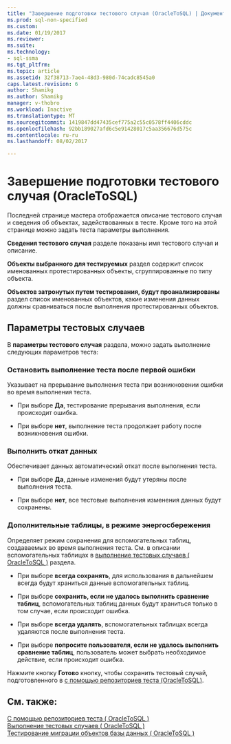 ```yaml
---
title: "Завершение подготовки тестового случая (OracleToSQL) | Документы Microsoft"
ms.prod: sql-non-specified
ms.custom: 
ms.date: 01/19/2017
ms.reviewer: 
ms.suite: 
ms.technology:
- sql-ssma
ms.tgt_pltfrm: 
ms.topic: article
ms.assetid: 32f38713-7ae4-48d3-980d-74cadc8545a0
caps.latest.revision: 6
author: Shamikg
ms.author: Shamikg
manager: v-thobro
ms.workload: Inactive
ms.translationtype: MT
ms.sourcegitcommit: 1419847dd47435cef775a2c55c0578ff4406cddc
ms.openlocfilehash: 92bb189027afd6c5e91428017c5aa356676d575c
ms.contentlocale: ru-ru
ms.lasthandoff: 08/02/2017

---
```

# <a name="finishing-test-case-preparation-oracletosql"></a>Завершение подготовки тестового случая (OracleToSQL)
Последней странице мастера отображается описание тестового случая и сведения об объектах, задействованных в тесте. Кроме того на этой странице можно задать теста параметры выполнения.  
  
**Сведения тестового случая** разделе показаны имя тестового случая и описание.  
  
**Объекты выбранного для тестируемых** раздел содержит список именованных протестированных объекты, сгруппированные по типу объекта.  
  
**Объектов затронутых путем тестирования, будут проанализированы** раздел список именованных объектов, какие изменения данных должны сравниваться после выполнения протестированных объектов.  
  
## <a name="test-case-settings"></a>Параметры тестовых случаев  
В **параметры тестового случая** раздела, можно задать выполнение следующих параметров теста:  
  
### <a name="stop-test-execution-after-first-failure"></a>Остановить выполнение теста после первой ошибки  
Указывает на прерывание выполнения теста при возникновении ошибки во время выполнения теста.  
  
-   При выборе **Да**, тестирование прерывания выполнения, если происходит ошибка.  
  
-   При выборе **нет**, выполнение теста продолжает работу после возникновения ошибки.  
  
### <a name="perform-data-rollback"></a>Выполнить откат данных  
Обеспечивает данных автоматический откат после выполнения теста.  
  
-   При выборе **Да**, данные изменения будут утеряны после выполнения теста.  
  
-   При выборе **нет**, все тестовые выполнения изменения данных будут сохранены.  
  
### <a name="auxiliary-tables-saving-mode"></a>Дополнительные таблицы, в режиме энергосбережения  
Определяет режим сохранения для вспомогательных таблиц, создаваемых во время выполнения теста. См. в описании вспомогательных таблицах в [выполнение тестовых случаев &#40; OracleToSQL &#41;](../../ssma/oracle/running-test-cases-oracletosql.md) раздела.  
  
-   При выборе **всегда сохранять**, для использования в дальнейшем всегда будут храниться данные вспомогательных таблиц.  
  
-   При выборе **сохранить, если не удалось выполнить сравнение таблиц**, вспомогательных таблиц данных будут храниться только в том случае, если происходит ошибка.  
  
-   При выборе **всегда удалять**, вспомогательных таблицах всегда удаляются после выполнения теста.  
  
-   При выборе **попросите пользователя, если не удалось выполнить сравнение таблиц**, пользователь может выбрать необходимое действие, если происходит ошибка.  
  
Нажмите кнопку **Готово** кнопку, чтобы сохранить тестовый случай, подготовленного в [с помощью репозиториев теста (OracleToSQL)](http://msdn.microsoft.com/en-us/f941cce4-d3e3-4aeb-a88a-4f101a97a9f4).  
  
## <a name="see-also"></a>См. также:  
[С помощью репозиториев теста &#40; OracleToSQL &#41;](../../ssma/oracle/using-test-repositories-oracletosql.md)  
[Выполнение тестовых случаев &#40; OracleToSQL &#41;](../../ssma/oracle/running-test-cases-oracletosql.md)  
[Тестирование миграции объектов базы данных &#40; OracleToSQL &#41;](../../ssma/oracle/testing-migrated-database-objects-oracletosql.md)  
  

